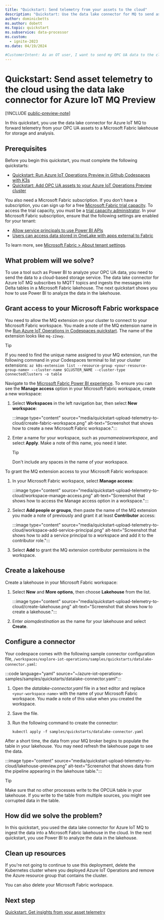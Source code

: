 ```yaml
---
title: "Quickstart: Send telemetry from your assets to the cloud"
description: "Quickstart: Use the data lake connector for MQ to send asset telemetry to a Microsoft Fabric lakehouse."
author: dominicbetts
ms.author: dobett
ms.topic: quickstart
ms.subservice: data-processor
ms.custom:
  - ignite-2023
ms.date: 04/19/2024

#CustomerIntent: As an OT user, I want to send my OPC UA data to the cloud so that I can derive insights from it by using a tool such as Power BI.
---
```


# Quickstart: Send asset telemetry to the cloud using the data lake connector for Azure IoT MQ Preview

[!INCLUDE [public-preview-note](../includes/public-preview-note.md)]

In this quickstart, you use the data lake connector for Azure IoT MQ to forward telemetry from your OPC UA assets to a Microsoft Fabric lakehouse for storage and analysis.

## Prerequisites

Before you begin this quickstart, you must complete the following quickstarts:

- [Quickstart: Run Azure IoT Operations Preview in Github Codespaces with K3s](quickstart-deploy.md)
- [Quickstart: Add OPC UA assets to your Azure IoT Operations Preview cluster](quickstart-add-assets.md)

You also need a Microsoft Fabric subscription. If you don't have a subscription, you can sign up for a free [Microsoft Fabric trial capacity](/fabric/get-started/fabric-trial). To access the trial capacity, you must be a [trial capacity administrator](/fabric/get-started/fabric-trial#look-up-the-trial-capacity-administrator). In your Microsoft Fabric subscription, ensure that the following settings are enabled for your tenant:

- [Allow service principals to use Power BI APIs](/fabric/admin/service-admin-portal-developer#allow-service-principals-to-use-power-bi-apis)
- [Users can access data stored in OneLake with apps external to Fabric](/fabric/admin/service-admin-portal-onelake#users-can-access-data-stored-in-onelake-with-apps-external-to-fabric)

To learn more, see [Microsoft Fabric > About tenant settings](/fabric/admin/tenant-settings-index).

## What problem will we solve?

To use a tool such as Power BI to analyze your OPC UA data, you need to send the data to a cloud-based storage service. The data lake connector for Azure IoT MQ subscribes to MQTT topics and ingests the messages into Delta tables in a Microsoft Fabric lakehouse. The next quickstart shows you how to use Power BI to analyze the data in the lakehouse.

## Grant access to your Microsoft Fabric workspace

You need to allow the MQ extension on your cluster to connect to your Microsoft Fabric workspace. You made a note of the MQ extension name in the [Run Azure IoT Operations in Codespaces quickstart](quickstart-deploy.md#view-resources-in-your-cluster). The name of the extension looks like `mq-z2ewy`.

> [!TIP]
> If you need to find the unique name assigned to your MQ extension, run the following command in your Codespaces terminal to list your cluster extensions: `az k8s-extension list --resource-group <your-resource-group-name> --cluster-name $CLUSTER_NAME --cluster-type connectedClusters -o table`

Navigate to the [Microsoft Fabric Power BI experience](https://msit.powerbi.com/groups/me/list?experience=power-bi). To ensure you can see the **Manage access** option in your Microsoft Fabric workspace, create a new workspace:

1. Select **Workspaces** in the left navigation bar, then select **New workspace**:

    :::image type="content" source="media/quickstart-upload-telemetry-to-cloud/create-fabric-workspace.png" alt-text="Screenshot that shows how to create a new Microsoft Fabric workspace.":::

1. Enter a name for your workspace, such as _yournameaioworkspace_, and select **Apply**. Make a note of this name, you need it later.

    > [!TIP]
    > Don't include any spaces in the name of your workspace.

To grant the MQ extension access to your Microsoft Fabric workspace:

1. In your Microsoft Fabric workspace, select **Manage access**:

    :::image type="content" source="media/quickstart-upload-telemetry-to-cloud/workspace-manage-access.png" alt-text="Screenshot that shows how to access the Manage access option in a workspace.":::

1. Select **Add people or groups**, then paste the name of the MQ extension you made a note of previously and grant it at least **Contributor** access:

    :::image type="content" source="media/quickstart-upload-telemetry-to-cloud/workspace-add-service-principal.png" alt-text="Screenshot that shows how to add a service principal to a workspace and add it to the contributor role.":::

1. Select **Add** to grant the MQ extension contributor permissions in the workspace.

## Create a lakehouse

Create a lakehouse in your Microsoft Fabric workspace:

1. Select **New** and **More options**, then choose **Lakehouse** from the list.

    :::image type="content" source="media/quickstart-upload-telemetry-to-cloud/create-lakehouse.png" alt-text="Screenshot that shows how to create a lakehouse.":::

1. Enter *aiomqdestination* as the name for your lakehouse and select **Create**.

## Configure a connector

Your codespace comes with the following sample connector configuration file, `/workspaces/explore-iot-operations/samples/quickstarts/datalake-connector.yaml`:

:::code language="yaml" source="~/azure-iot-operations-samples/samples/quickstarts/datalake-connector.yaml":::

1. Open the _datalake-connector.yaml_ file in a text editor and replace `<your-workspace-name>` with the name of your Microsoft Fabric workspace. You made a note of this value when you created the workspace.

1. Save the file.

1. Run the following command to create the connector:

   ```console
   kubectl apply -f samples/quickstarts/datalake-connector.yaml
   ```

After a short time, the data from your MQ broker begins to populate the table in your lakehouse. You may need refresh the lakehouse page to see the data.

:::image type="content" source="media/quickstart-upload-telemetry-to-cloud/lakehouse-preview.png" alt-text="Screenshot that shows data from the pipeline appearing in the lakehouse table.":::

> [!TIP]
> Make sure that no other processes write to the OPCUA table in your lakehouse. If you write to the table from multiple sources, you might see corrupted data in the table.

## How did we solve the problem?

In this quickstart, you used the data lake connector for Azure IoT MQ to ingest the data into a Microsoft Fabric lakehouse in the cloud. In the next quickstart, you use Power BI to analyze the data in the lakehouse.

## Clean up resources

If you're not going to continue to use this deployment, delete the Kubernetes cluster where you deployed Azure IoT Operations and remove the Azure resource group that contains the cluster.

You can also delete your Microsoft Fabric workspace.

## Next step

[Quickstart: Get insights from your asset telemetry](quickstart-get-insights.md)
